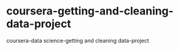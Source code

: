 # coursera-getting-and-cleaning-data-project
coursera-data science-getting and cleaning data-project
